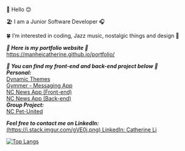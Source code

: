 👋 Hello 😊

🏖 I am a Junior Software Developer 🎧 

🍀 I’m interested in coding, Jazz music, nostalgic things and design 🎨 

***🌼 Here is my portfolio website 🌼*** <br/>
https://manheicatherine.github.io/portfolio/

***🌟 You can find my front-end and back-end project below 🌟 <br />***
***Personal:***<br />
[Dynamic Themes](https://github.com/manheicatherine/dynamicThemes) <br />
[Gymmer - Messaging App](https://github.com/manheicatherine/messagingApp) <br />
[NC News App (Front-end)](https://github.com/manheicatherine/frontend-nc-news) <br />
[NC News App (Back-end)](https://github.com/manheicatherine/be-ncnews) <br />
***Group Project:***<br />
[NC Pet-United](https://github.com/manheicatherine/Pets-reunited) <br />

***Feel free to contact me on LinkedIn: <br />***
[(https://i.stack.imgur.com/gVE0j.png) LinkedIn: Catherine Li](https://www.linkedin.com/in/manheicatherine/)
&nbsp;

[![Top Langs](https://github-readme-stats.vercel.app/api/top-langs/?username=manheicatherine&layout=compact)](https://github.com/manheicatherine/github-readme-stats)<br />

